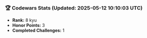 ### 🏆 Codewars Stats (Updated: 2025-05-12 10:10:03 UTC)

- **Rank:** 8 kyu
- **Honor Points:** 3
- **Completed Challenges:** 1
